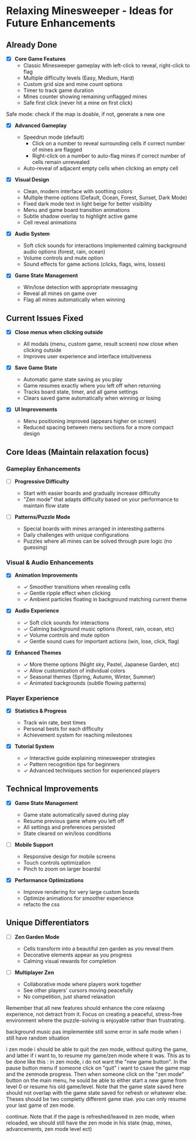 # Relaxing Minesweeper - Ideas for Future Enhancements

## Already Done
- [x] **Core Game Features**
  - Classic Minesweeper gameplay with left-click to reveal, right-click to flag
  - Multiple difficulty levels (Easy, Medium, Hard)
  - Custom grid size and mine count options
  - Timer to track game duration
  - Mines counter showing remaining unflagged mines
  - Safe first click (never hit a mine on first click)

Safe mode: 
  check if the map is doable, if not, generate a new one

- [x] **Advanced Gameplay**
  - Speedrun mode (default)
    - Click on a number to reveal surrounding cells if correct number of mines are flagged
    - Right-click on a number to auto-flag mines if correct number of cells remain unrevealed
  - Auto-reveal of adjacent empty cells when clicking an empty cell

- [x] **Visual Design**
  - Clean, modern interface with soothing colors
  - Multiple theme options (Default, Ocean, Forest, Sunset, Dark Mode)
  - Fixed dark mode text in light beige for better visibility
  - Menu and game board transition animations
  - Subtle shadow overlay to highlight active game
  - Cell reveal animations

- [x] **Audio System**
  - Soft click sounds for interactions
Implemented calming background audio options (forest, rain, ocean)
  - Volume controls and mute option
  - Sound effects for game actions (clicks, flags, wins, losses)

- [x] **Game State Management**
  - Win/lose detection with appropriate messaging
  - Reveal all mines on game over
  - Flag all mines automatically when winning

## Current Issues Fixed

- [x] **Close menus when clicking outside**
  - All modals (menu, custom game, result screen) now close when clicking outside
  - Improves user experience and interface intuitiveness

- [x] **Save Game State**
  - Automatic game state saving as you play
  - Game resumes exactly where you left off when returning
  - Tracks board state, timer, and all game settings
  - Clears saved game automatically when winning or losing

- [x] **UI Improvements**
  - Menu positioning improved (appears higher on screen)
  - Reduced spacing between menu sections for a more compact design

## Core Ideas (Maintain relaxation focus)

### Gameplay Enhancements

- [ ] **Progressive Difficulty**
  - Start with easier boards and gradually increase difficulty
  - "Zen mode" that adapts difficulty based on your performance to maintain flow state

- [ ] **Patterns/Puzzle Mode**
  - Special boards with mines arranged in interesting patterns
  - Daily challenges with unique configurations
  - Puzzles where all mines can be solved through pure logic (no guessing)

### Visual & Audio Enhancements
- [x] **Animation Improvements**
  - ✓ Smoother transitions when revealing cells
  - ✓ Gentle ripple effect when clicking
  - ✓ Ambient particles floating in background matching current theme

- [x] **Audio Experience** 
  - ✓ Soft click sounds for interactions
  - ✓ Calming background music options (forest, rain, ocean, etc)
  - ✓ Volume controls and mute option
  - ✓ Gentle sound cues for important actions (win, lose, click, flag)

- [x] **Enhanced Themes**
  - ✓ More theme options (Night sky, Pastel, Japanese Garden, etc)
  - ✓ Allow customization of individual colors
  - ✓ Seasonal themes (Spring, Autumn, Winter, Summer)
  - ✓ Animated backgrounds (subtle flowing patterns)
### Player Experience
- [x] **Statistics & Progress**
    - Track win rate, best times
    - Personal bests for each difficulty
    - Achievement system for reaching milestones

- [x] **Tutorial System**
  - ✓ Interactive guide explaining minesweeper strategies
  - ✓ Pattern recognition tips for beginners
  - ✓ Advanced techniques section for experienced players

## Technical Improvements
- [x] **Game State Management**
    - Game state automatically saved during play
    - Resume previous game where you left off
    - All settings and preferences persisted
    - State cleared on win/loss conditions

- [ ] **Mobile Support**
  - Responsive design for mobile screens
  - Touch controls optimization
  - Pinch to zoom on larger boardsI

- [X] **Performance Optimizations**
  - Improve rendering for very large custom boards
  - Optimize animations for smoother experience
  - refacto the css

## Unique Differentiators
- [ ] **Zen Garden Mode**
  - Cells transform into a beautiful zen garden as you reveal them
  - Decorative elements appear as you progress
  - Calming visual rewards for completion

- [ ] **Multiplayer Zen**
  - Collaborative mode where players work together
  - See other players' cursors moving peacefully
  - No competition, just shared relaxation


Remember that all new features should enhance the core relaxing experience, not detract from it. Focus on creating a peaceful, stress-free environment where the puzzle-solving is enjoyable rather than frustrating.


background music pas implementée
still some error in safe mode when i still have random situation

i zen mode i should be able to quit the zen mode, without quiting the game, and latter if i want to, to resume my game/zen mode where it was. This as to be done like this : in zen mode, i do not want the "new game button". In the pause button menu if someone click on "quit" i want to csave the game map and the zenmode progress. Then when someone click on the "zen mode" button on the main menu, he sould be able to either start a new game from level 0 or resume his old game/level. Note that the game state saved here should not overlap with the game state saved for refresh or whatewer else. Theses should be two completly different game stae. you can only resume your last game of zen mode.

continue. Note that if the page is refreshed/leaved in zen mode, when reloaded, we should still have the zen mode in his state (map, mines, advancements, zen mode level ect)

